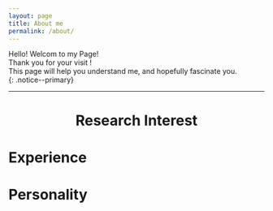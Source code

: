 ```yaml
---
layout: page
title: About me
permalink: /about/
---
```


Hello! Welcom to my Page!   
Thank you for your visit !    
This page will help you understand me, and hopefully fascinate you.    
{: .notice--primary} 

---- 

# <center> Research Interest </center>

# Experience 

# Personality 



